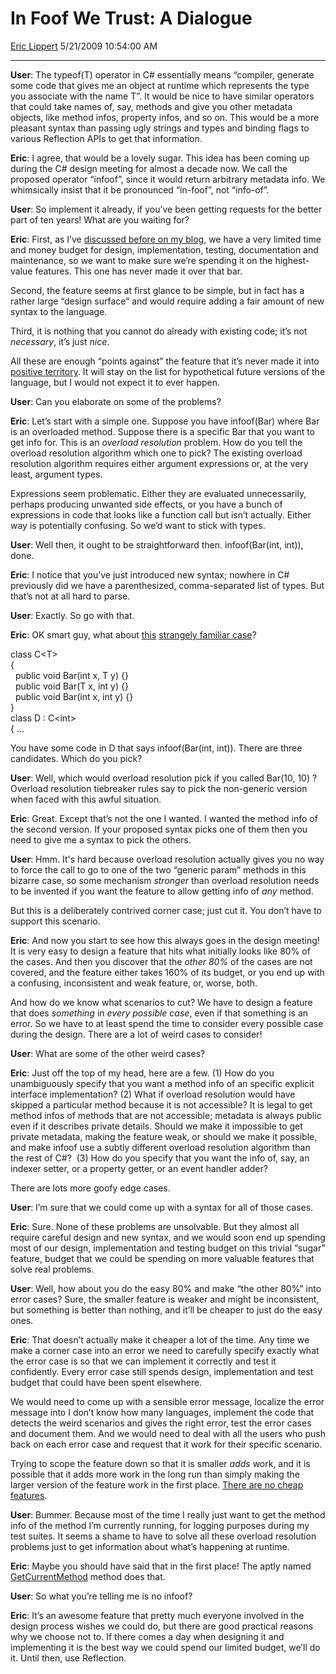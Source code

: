 # In Foof We Trust: A Dialogue

[Eric Lippert](https://social.msdn.microsoft.com/profile/Eric%20Lippert) 5/21/2009 10:54:00 AM

-----

**User**: The typeof(T) operator in C\# essentially means “compiler, generate some code that gives me an object at runtime which represents the type you associate with the name T”. It would be nice to have similar operators that could take names of, say, methods and give you other metadata objects, like method infos, property infos, and so on. This would be a more pleasant syntax than passing ugly strings and types and binding flags to various Reflection APIs to get that information.

**Eric**: I agree, that would be a lovely sugar. This idea has been coming up during the C\# design meeting for almost a decade now. We call the proposed operator “infoof”, since it would return arbitrary metadata info. We whimsically insist that it be pronounced “in-foof”, not “info-of”.

**User**: So implement it already, if you’ve been getting requests for the better part of ten years\! What are you waiting for?

**Eric**: First, as I’ve [discussed before on my blog](http://blogs.msdn.com/ericlippert/archive/2008/10/08/the-future-of-c-part-one.aspx), we have a very limited time and money budget for design, implementation, testing, documentation and maintenance, so we want to make sure we’re spending it on the highest-value features. This one has never made it over that bar.

Second, the feature seems at first glance to be simple, but in fact has a rather large “design surface” and would require adding a fair amount of new syntax to the language.

Third, it is nothing that you cannot do already with existing code; it’s not *necessary*, it’s just *nice*.

All these are enough “points against” the feature that it’s never made it into [positive territory](http://blogs.msdn.com/ericgu/archive/2004/01/12/57985.aspx). It will stay on the list for hypothetical future versions of the language, but I would not expect it to ever happen.

**User**: Can you elaborate on some of the problems?

**Eric**: Let’s start with a simple one. Suppose you have infoof(Bar) where Bar is an overloaded method. Suppose there is a specific Bar that you want to get info for. This is an *overload resolution* problem. How do you tell the overload resolution algorithm which one to pick? The existing overload resolution algorithm requires either argument expressions or, at the very least, argument types.

Expressions seem problematic. Either they are evaluated unnecessarily, perhaps producing unwanted side effects, or you have a bunch of expressions in code that looks like a function call but isn’t actually. Either way is potentially confusing. So we’d want to stick with types.

**User**: Well then, it ought to be straightforward then. infoof(Bar(int, int)), done.

**Eric**: I notice that you’ve just introduced new syntax; nowhere in C\# previously did we have a parenthesized, comma-separated list of types. But that’s not at all hard to parse.

**User**: Exactly. So go with that.

**Eric**: OK smart guy, what about [this](http://blogs.msdn.com/ericlippert/archive/2006/04/05/569085.aspx) [strangely familiar case](http://blogs.gotdotnet.com/ericlippert/archive/2006/04/06/odious-ambiguous-overloads-part-two.aspx)?

 

class C\<T\>  
{  
  public void Bar(int x, T y) {}  
  public void Bar(T x, int y) {}  
  public void Bar(int x, int y) {}  
}  
class D : C\<int\>  
{ …  

You have some code in D that says infoof(Bar(int, int)). There are three candidates. Which do you pick?

**User**: Well, which would overload resolution pick if you called Bar(10, 10) ? Overload resolution tiebreaker rules say to pick the non-generic version when faced with this awful situation.

**Eric**: Great. Except that’s not the one I wanted. I wanted the method info of the second version. If your proposed syntax picks one of them then you need to give me a syntax to pick the others.

**User**: Hmm. It's hard because overload resolution actually gives you no way to force the call to go to one of the two “generic param” methods in this bizarre case, so some mechanism *stronger* than overload resolution needs to be invented if you want the feature to allow getting info of *any* method.

But this is a deliberately contrived corner case; just cut it. You don’t have to support this scenario.

**Eric**: And now you start to see how this always goes in the design meeting\! It is very easy to design a feature that hits what initially looks like 80% of the cases. And then you discover that the *other 80%* of the cases are not covered, and the feature either takes 160% of its budget, or you end up with a confusing, inconsistent and weak feature, or, worse, both.

And how do we know what scenarios to cut? We have to design a feature that does *something* in *every possible case*, even if that something is an error. So we have to at least spend the time to consider every possible case during the design. There are a lot of weird cases to consider\!

**User**: What are some of the other weird cases?

**Eric**: Just off the top of my head, here are a few. (1) How do you unambiguously specify that you want a method info of an specific explicit interface implementation? (2) What if overload resolution would have skipped a particular method because it is not accessible? It is legal to get method infos of methods that are not accessible; metadata is always public even if it describes private details. Should we make it impossible to get private metadata, making the feature weak, or should we make it possible, and make infoof use a subtly different overload resolution algorithm than the rest of C\#?  (3) How do you specify that you want the info of, say, an indexer setter, or a property getter, or an event handler adder?

There are lots more goofy edge cases.

**User**: I’m sure that we could come up with a syntax for all of those cases.

**Eric**: Sure. None of these problems are unsolvable. But they almost all require careful design and new syntax, and we would soon end up spending most of our design, implementation and testing budget on this trivial “sugar” feature, budget that we could be spending on more valuable features that solve real problems.

**User**: Well, how about you do the easy 80% and make “the other 80%” into error cases? Sure, the smaller feature is weaker and might be inconsistent, but something is better than nothing, and it’ll be cheaper to just do the easy ones.

**Eric**: That doesn’t actually make it cheaper a lot of the time. Any time we make a corner case into an error we need to carefully specify exactly what the error case is so that we can implement it correctly and test it confidently. Every error case still spends design, implementation and test budget that could have been spent elsewhere.

We would need to come up with a sensible error message, localize the error message into I don’t know how many languages, implement the code that detects the weird scenarios and gives the right error, test the error cases and document them. And we would need to deal with all the users who push back on each error case and request that it work for their specific scenario.

Trying to scope the feature down so that it is smaller *adds* work, and it is possible that it adds more work in the long run than simply making the larger version of the feature work in the first place. [There are no cheap features](http://blogs.msdn.com/ericlippert/archive/2003/10/28/53298.aspx).

**User**: Bummer. Because most of the time I really just want to get the method info of the method I’m currently running, for logging purposes during my test suites. It seems a shame to have to solve all these overload resolution problems just to get information about what’s happening at runtime.

**Eric**: Maybe you should have said that in the first place\! The aptly named [GetCurrentMethod](http://msdn.microsoft.com/en-us/library/system.reflection.methodbase.getcurrentmethod.aspx) method does that.

**User**: So what you’re telling me is no infoof?

**Eric**: It’s an awesome feature that pretty much everyone involved in the design process wishes we could do, but there are good practical reasons why we choose not to. If there comes a day when designing it and implementing it is the best way we could spend our limited budget, we’ll do it. Until then, use Reflection.

